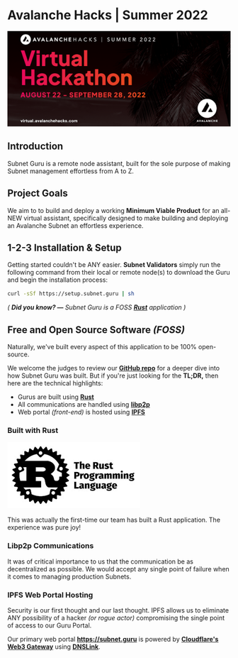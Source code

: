 # Avalanche Hacks | Summer 2022

![Avalanche Hacks](./assets/avalanche-hacks.png)


## Introduction

Subnet Guru is a remote node assistant, built for the sole purpose of making Subnet management effortless from A to Z.


## Project Goals

We aim to to build and deploy a working __Minimum Viable Product__ for an all-NEW virtual assistant, specifically designed to make building and deploying an Avalanche Subnet an effortless experience.

## 1-2-3 Installation & Setup

Getting started couldn't be ANY easier. __Subnet Validators__ simply run the following command from their local or remote node(s) to download the Guru and begin the installation process:

```sh
curl -sSf https://setup.subnet.guru | sh
```
_( __Did you know? —__ Subnet Guru is a FOSS [__Rust__](https://www.rust-lang.org/) application )_


## Free and Open Source Software _(FOSS)_

Naturally, we've built every aspect of this application to be 100% open-source.

We welcome the judges to review our [__GitHub repo__](https://github.com/avasdao/subnet-guru) for a deeper dive into how Subnet Guru was built. But if you're just looking for the __TL;DR,__ then here are the technical highlights:

- Gurus are built using [__Rust__](https://www.rust-lang.org/)
- All communications are handled using [__libp2p__](https://libp2p.io/)
- Web portal _(front-end)_ is hosted using [__IPFS__](https://ipfs.io/)

### Built with Rust

![Rust Lang](./assets/rust-banner.jpg)

This was actually the first-time our team has built a Rust application. The experience was pure joy!

### Libp2p Communications

It was of critical importance to us that the communication be as decentralized as possible. We would accept any single point of failure when it comes to managing production Subnets.

### IPFS Web Portal Hosting

Security is our first thought and our last thought. IPFS allows us to eliminate ANY possibility of a hacker _(or rogue actor)_ compromising the single point of access to our Guru Portal.

Our primary web portal [__https://subnet.guru__](https://subnet.guru) is powered by [__Cloudflare's Web3 Gateway__](https://www.cloudflare.com/web3/) using [__DNSLink__](https://developers.cloudflare.com/web3/ipfs-gateway/concepts/dnslink/).
